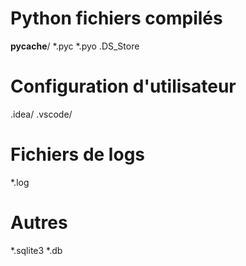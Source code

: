    # Python fichiers compilés
   __pycache__/
   *.pyc
   *.pyo
   .DS_Store


   # Configuration d'utilisateur
   .idea/
   .vscode/

   # Fichiers de logs
   *.log

   # Autres
   *.sqlite3
   *.db